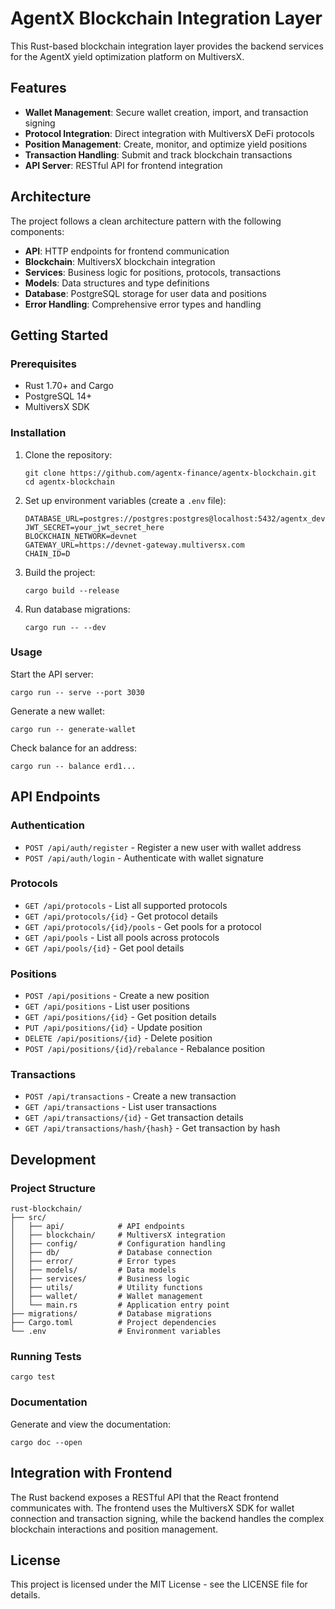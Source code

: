 # AgentX Blockchain Integration Layer

This Rust-based blockchain integration layer provides the backend services for the AgentX yield optimization platform on MultiversX.

## Features

- **Wallet Management**: Secure wallet creation, import, and transaction signing
- **Protocol Integration**: Direct integration with MultiversX DeFi protocols
- **Position Management**: Create, monitor, and optimize yield positions
- **Transaction Handling**: Submit and track blockchain transactions
- **API Server**: RESTful API for frontend integration

## Architecture

The project follows a clean architecture pattern with the following components:

- **API**: HTTP endpoints for frontend communication
- **Blockchain**: MultiversX blockchain integration
- **Services**: Business logic for positions, protocols, transactions
- **Models**: Data structures and type definitions
- **Database**: PostgreSQL storage for user data and positions
- **Error Handling**: Comprehensive error types and handling

## Getting Started

### Prerequisites

- Rust 1.70+ and Cargo
- PostgreSQL 14+
- MultiversX SDK

### Installation

1. Clone the repository:
   ```
   git clone https://github.com/agentx-finance/agentx-blockchain.git
   cd agentx-blockchain
   ```

2. Set up environment variables (create a `.env` file):
   ```
   DATABASE_URL=postgres://postgres:postgres@localhost:5432/agentx_dev
   JWT_SECRET=your_jwt_secret_here
   BLOCKCHAIN_NETWORK=devnet
   GATEWAY_URL=https://devnet-gateway.multiversx.com
   CHAIN_ID=D
   ```

3. Build the project:
   ```
   cargo build --release
   ```

4. Run database migrations:
   ```
   cargo run -- --dev
   ```

### Usage

Start the API server:
```
cargo run -- serve --port 3030
```

Generate a new wallet:
```
cargo run -- generate-wallet
```

Check balance for an address:
```
cargo run -- balance erd1...
```

## API Endpoints

### Authentication
- `POST /api/auth/register` - Register a new user with wallet address
- `POST /api/auth/login` - Authenticate with wallet signature

### Protocols
- `GET /api/protocols` - List all supported protocols
- `GET /api/protocols/{id}` - Get protocol details
- `GET /api/protocols/{id}/pools` - Get pools for a protocol
- `GET /api/pools` - List all pools across protocols
- `GET /api/pools/{id}` - Get pool details

### Positions
- `POST /api/positions` - Create a new position
- `GET /api/positions` - List user positions
- `GET /api/positions/{id}` - Get position details
- `PUT /api/positions/{id}` - Update position
- `DELETE /api/positions/{id}` - Delete position
- `POST /api/positions/{id}/rebalance` - Rebalance position

### Transactions
- `POST /api/transactions` - Create a new transaction
- `GET /api/transactions` - List user transactions
- `GET /api/transactions/{id}` - Get transaction details
- `GET /api/transactions/hash/{hash}` - Get transaction by hash

## Development

### Project Structure

```
rust-blockchain/
├── src/
│   ├── api/            # API endpoints
│   ├── blockchain/     # MultiversX integration
│   ├── config/         # Configuration handling
│   ├── db/             # Database connection
│   ├── error/          # Error types
│   ├── models/         # Data models
│   ├── services/       # Business logic
│   ├── utils/          # Utility functions
│   ├── wallet/         # Wallet management
│   └── main.rs         # Application entry point
├── migrations/         # Database migrations
├── Cargo.toml          # Project dependencies
└── .env                # Environment variables
```

### Running Tests

```
cargo test
```

### Documentation

Generate and view the documentation:
```
cargo doc --open
```

## Integration with Frontend

The Rust backend exposes a RESTful API that the React frontend communicates with. The frontend uses the MultiversX SDK for wallet connection and transaction signing, while the backend handles the complex blockchain interactions and position management.

## License

This project is licensed under the MIT License - see the LICENSE file for details.